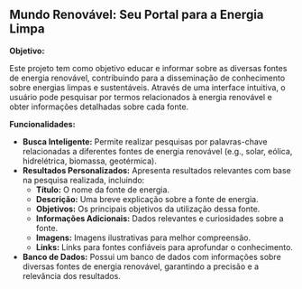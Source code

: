 ## Mundo Renovável: Seu Portal para a Energia Limpa

**Objetivo:**

Este projeto tem como objetivo educar e informar sobre as diversas fontes de energia renovável, contribuindo para a disseminação de conhecimento sobre energias limpas e sustentáveis. Através de uma interface intuitiva, o usuário pode pesquisar por termos relacionados à energia renovável e obter informações detalhadas sobre cada fonte.

**Funcionalidades:**

* **Busca Inteligente:** Permite realizar pesquisas por palavras-chave relacionadas a diferentes fontes de energia renovável (e.g., solar, eólica, hidrelétrica, biomassa, geotérmica).
* **Resultados Personalizados:** Apresenta resultados relevantes com base na pesquisa realizada, incluindo:
    * **Título:** O nome da fonte de energia.
    * **Descrição:** Uma breve explicação sobre a fonte de energia.
    * **Objetivos:** Os principais objetivos da utilização dessa fonte.
    * **Informações Adicionais:** Dados relevantes e curiosidades sobre a fonte.
    * **Imagens:** Imagens ilustrativas para melhor compreensão.
    * **Links:** Links para fontes confiáveis para aprofundar o conhecimento.
* **Banco de Dados:** Possui um banco de dados com informações sobre diversas fontes de energia renovável, garantindo a precisão e a relevância dos resultados.
